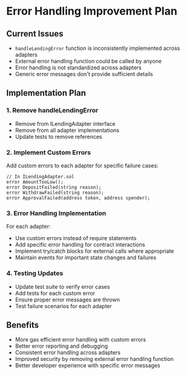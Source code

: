 # Error Handling Improvement Plan

## Current Issues
- `handleLendingError` function is inconsistently implemented across adapters
- External error handling function could be called by anyone
- Error handling is not standardized across adapters
- Generic error messages don't provide sufficient details

## Implementation Plan

### 1. Remove handleLendingError
- Remove from ILendingAdapter interface
- Remove from all adapter implementations
- Update tests to remove references

### 2. Implement Custom Errors
Add custom errors to each adapter for specific failure cases:
```solidity
// In ILendingAdapter.sol
error AmountTooLow();
error DepositFailed(string reason);
error WithdrawFailed(string reason);
error ApprovalFailed(address token, address spender);
```

### 3. Error Handling Implementation
For each adapter:
- Use custom errors instead of require statements
- Add specific error handling for contract interactions
- Implement try/catch blocks for external calls where appropriate
- Maintain events for important state changes and failures

### 4. Testing Updates
- Update test suite to verify error cases
- Add tests for each custom error
- Ensure proper error messages are thrown
- Test failure scenarios for each adapter

## Benefits
- More gas efficient error handling with custom errors
- Better error reporting and debugging
- Consistent error handling across adapters
- Improved security by removing external error handling function
- Better developer experience with specific error messages

